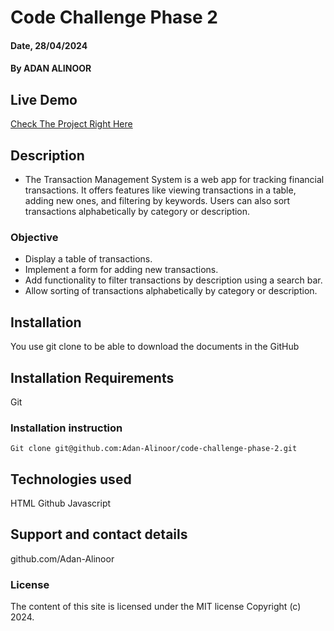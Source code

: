 # Code Challenge Phase 2

#### Date, 28/04/2024

#### By ADAN ALINOOR

## Live Demo
[Check The Project Right Here](https://code-challenge-phase-2.vercel.app/)

## Description
- The Transaction Management System is a web app for tracking financial transactions. It offers features like viewing transactions in a table, adding new ones, and filtering by keywords. Users can also sort transactions alphabetically by category or description.

### Objective
- Display a table of transactions.
- Implement a form for adding new transactions.
- Add functionality to filter transactions by description using a search bar.
- Allow sorting of transactions alphabetically by category or description.

## Installation
You use git clone to be able to download the documents in the GitHub

## Installation Requirements
Git 

### Installation instruction
```
Git clone git@github.com:Adan-Alinoor/code-challenge-phase-2.git

```

## Technologies used
HTML
Github
Javascript

## Support and contact details
github.com/Adan-Alinoor

### License
The content of this site is licensed under the MIT license
Copyright (c) 2024.